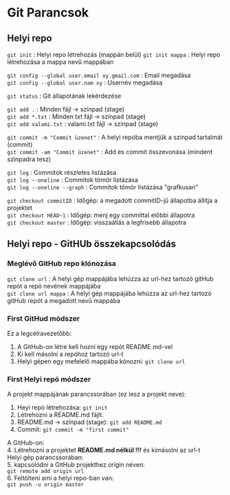 # Git Parancsok

## Helyi repo
`git init` : Helyi repo létrehozás (mappán belül)
`git init mappa` : Helyi repo létrehozása a mappa nevű mappában


`git config --global user.email xy.gmail.com` : Email megadása  
`git config --global user.nam xy` : Usernév megadása  

`git status` : Git állapotának lekérdezése  

`git add .` : Minden fájl -> színpad (stage)   
`git add *.txt` : Minden txt fájl -> színpad (stage)  
`git add valami.txt` : valami.txt fájl -> színpad (stage)  

`git commit -m "Commit üzenet"` : A helyi repóba mentjük a színpad tartalmát (commit)  
`git commit -am "Commit üzenet"` : Add és commit összevonása (mindent színpadra tesz)  

`git log` : Commitok részletes listázása  
`git log --oneline` : Commitok tömör listázása  
`git log --oneline --graph` : Commitok tömör listázása  "grafkusan"  

`git checkout commitID` : Időgép: a megadott commitID-jű állapotba állítja a projektet  
`git checkout HEAD~1` : Időgép: menj egy committal előbbi állapotra  
`git checkout master` : Időgép: visszaállás a legfrisebb állapotra  

## Helyi repo - GitHUb összekapcsolódás

### Meglévő GitHub repo klónozása
`git clone url` : A helyi gép mappájába lehúzza az url-hez tartozó gitHub repót a repó nevének mappájába  
`git clone url mappa` : A helyi gép mappájába lehúzza az url-hez tartozó gitHub repót a megadott nevű mappába  

### First GitHud módszer
Ez a legcélravezetőbb:
1. A GitHub-on létre kell hozni egy repót README.md-vel
2. Ki kell másolni a repóhoz tartozó url-t
3. Helyi gépen egy mefelelő mappába kónozni:
`git clone url`

### First Helyi repó módszer
A projekt mappájának parancssorában (ez lesz a projekt neve):
1. Heyi repó létrehozása: 
`git init`
2. Létrehozni a README.md fájlt.
3. README.md -> színpad (stage): 
`git add README.md`
4. Commit: 
`git commit -m "first commit"`  

A GitHub-on:  
  4. Létrehozni a projektet **README.md nélkül !!!** és kimásolni az url-t  
Helyi gép parancssorában:  
  5. kapcsolódni a GitHub projekthez origin néven:  
`git remote add origin url`  
  6. Feltölteni ami a helyi repo-ban van:  
`git push -u origin master`


